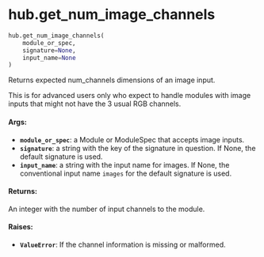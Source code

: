 <div itemscope itemtype="http://developers.google.com/ReferenceObject">
<meta itemprop="name" content="hub.get_num_image_channels" />
<meta itemprop="path" content="Stable" />
</div>

# hub.get_num_image_channels

``` python
hub.get_num_image_channels(
    module_or_spec,
    signature=None,
    input_name=None
)
```

Returns expected num_channels dimensions of an image input.

This is for advanced users only who expect to handle modules with
image inputs that might not have the 3 usual RGB channels.

#### Args:

* <b>`module_or_spec`</b>: a Module or ModuleSpec that accepts image inputs.
* <b>`signature`</b>: a string with the key of the signature in question.
    If None, the default signature is used.
* <b>`input_name`</b>: a string with the input name for images. If None, the
    conventional input name `images` for the default signature is used.


#### Returns:

An integer with the number of input channels to the module.


#### Raises:

* <b>`ValueError`</b>: If the channel information is missing or malformed.
